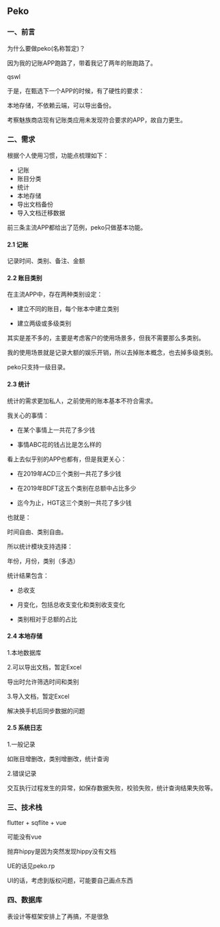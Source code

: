 ## Peko

### 一、前言

为什么要做peko(名称暂定)？

因为我的记账APP跑路了，带着我记了两年的账跑路了。

qswl

于是，在甄选下一个APP的时候，有了硬性的要求：

本地存储，不依赖云端，可以导出备份。

考察魅族商店现有记账类应用未发现符合要求的APP，故自力更生。

### 二、需求

根据个人使用习惯，功能点梳理如下：

- 记账
- 账目分类
- 统计
- 本地存储
- 导出文档备份
- 导入文档迁移数据

前三条主流APP都给出了范例，peko只做基本功能。

#### 2.1 记账

记录时间、类别、备注、金额

#### 2.2 账目类别

在主流APP中，存在两种类别设定：

- 建立不同的账目，每个账本中建立类别

- 建立两级或多级类别

其实是差不多的，主要是考虑客户的使用场景多，但我不需要那么多类别。

我的使用场景就是记录大额的娱乐开销，所以去掉账本概念，也去掉多级类别。

peko只支持一级目录。

#### 2.3 统计

统计的需求更加私人，之前使用的账本基本不符合需求。

我关心的事情：

- 在某个事情上一共花了多少钱

- 事情ABC花的钱占比是怎么样的

看上去似乎别的APP也都有，但是我更关心：

- 在2019年ACD三个类别一共花了多少钱

- 在2019年BDFT这五个类别在总额中占比多少

- 迄今为止，HGT这三个类别一共花了多少钱

也就是：

时间自由、类别自由。

所以统计模块支持选择：

年份，月份，类别（多选）

统计结果包含：

- 总收支

- 月变化，包括总收支变化和类别收支变化

- 类别相对于总额的占比

#### 2.4 本地存储

1.本地数据库

2.可以导出文档，暂定Excel

导出时允许筛选时间和类别

3.导入文档，暂定Excel

解决换手机后同步数据的问题

#### 2.5 系统日志

1.一般记录

如账目增删改，类别增删改，统计查询

2.错误记录

交互执行过程发生的异常，如保存数据失败，校验失败，统计查询结果失败等。


### 三、技术栈

flutter + sqflite + vue

可能没有vue

抛弃hippy是因为突然发现hippy没有文档 

UE的话见peko.rp

UI的话，考虑到版权问题，可能要自己画点东西

### 四、数据库

表设计等框架安排上了再搞，不是很急
